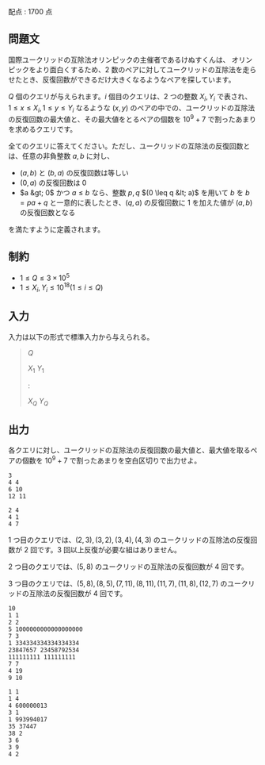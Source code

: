 配点 : $1700$ 点

## 問題文

国際ユークリッドの互除法オリンピックの主催者であるけぬすくんは、
オリンピックをより面白くするため、$2$ 数のペアに対してユークリッドの互除法を走らせたとき、反復回数ができるだけ大きくなるようなペアを探しています。

$Q$ 個のクエリが与えられます。$i$ 個目のクエリは、$2$ つの整数 $X_i,Y_i$ で表され、
$1 \leq x \leq X_i, 1 \leq y \leq Y_i$ なるような $(x,y)$ のペアの中での、ユークリッドの互除法の反復回数の最大値と、その最大値をとるペアの個数を $10^9+7$ で割ったあまりを求めるクエリです。

全てのクエリに答えてください。ただし、ユークリッドの互除法の反復回数とは、任意の非負整数 $a,b$ に対し、

- $(a,b)$ と $(b,a)$ の反復回数は等しい
- $(0,a)$ の反復回数は $0$
- $a &gt; 0$ かつ $a \leq b$ なら、整数 $p,q$ $(0 \leq q &lt; a)$ を用いて $b$ を $b=pa+q$ と一意的に表したとき、$(q,a)$ の反復回数に $1$ を加えた値が $(a,b)$ の反復回数となる

を満たすように定義されます。

## 制約

- $1 \leq Q \leq 3 \times 10^5$
- $1 \leq X_i,Y_i \leq 10^{18}(1 \leq i \leq Q)$

## 入力

入力は以下の形式で標準入力から与えられる。

> $Q$
> 
> $X_1$ $Y_1$
> 
> $:$
> 
> $X_Q$ $Y_Q$

## 出力

各クエリに対し、ユークリッドの互除法の反復回数の最大値と、最大値を取るペアの個数を $10^9+7$ で割ったあまりを空白区切りで出力せよ。

```input1
3
4 4
6 10
12 11
```

```output1
2 4
4 1
4 7
```

$1$ つ目のクエリでは、$(2,3),(3,2),(3,4),(4,3)$ のユークリッドの互除法の反復回数が $2$ 回です。$3$ 回以上反復が必要な組はありません。

$2$ つ目のクエリでは、$(5,8)$ のユークリッドの互除法の反復回数が $4$ 回です。

$3$ つ目のクエリでは、$(5,8),(8,5),(7,11),(8,11),(11,7),(11,8),(12,7)$ のユークリッドの互除法の反復回数が $4$ 回です。

```input2
10
1 1
2 2
5 1000000000000000000
7 3
1 334334334334334334
23847657 23458792534
111111111 111111111
7 7
4 19
9 10
```

```output2
1 1
1 4
4 600000013
3 1
1 993994017
35 37447
38 2
3 6
3 9
4 2
```
